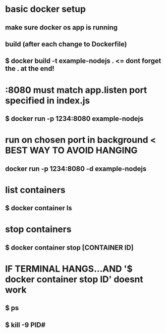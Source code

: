 # basic docker setup

## make sure docker os app is running

## build (after each change to Dockerfile)
## $ docker build -t example-nodejs .  <= dont forget the . at the end!

# :8080 must match app.listen port specified in index.js
## $ docker run -p 1234:8080 example-nodejs

# run on chosen port in background < BEST WAY TO AVOID HANGING
## docker run -p 1234:8080 -d example-nodejs

# list containers
## $ docker container ls

# stop containers
## $ docker container stop [CONTAINER ID]

# IF TERMINAL HANGS...AND '$ docker container stop ID' doesnt work
## $ ps
## $ kill -9 PID#